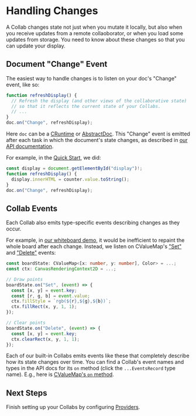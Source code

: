 # Handling Changes

A Collab changes state not just when you mutate it locally, but also when you receive updates from a remote collaoborator, or when you load some updates from storage. You need to know about these changes so that you can update your display.

## Document "Change" Event

The easiest way to handle changes is to listen on your doc's "Change" event, like so:

```ts
function refreshDisplay() {
  // Refresh the display (and other views of the collaborative state)
  // so that it reflects the current state of your Collabs.
  // ...
}
doc.on("Change", refreshDisplay);
```

Here `doc` can be a [CRuntime](TODO) or [AbstractDoc](TODO). This "Change" event is emitted after each task in which the document's state changes, as described in [our API documentation](../api/collabs/interfaces/RuntimeEventsRecord.html#Change).

For example, in the [Quick Start](../quick_start.html), we did:

```ts
const display = document.getElementById("display")!;
function refreshDisplay() {
  display.innerHTML = counter.value.toString();
}
doc.on("Change", refreshDisplay);
```

## Collab Events

Each Collab also emits type-specific events describing changes as they occur.

For example, in [our whiteboard demo](TODO), it would be inefficient to repaint the whole board after each change. Instead, we listen on CValueMap's ["Set"](TODO) and ["Delete"](TODO) events:

```ts
const boardState: CValueMap<[x: number, y: number], Color> = ...;
const ctx: CanvasRenderingContext2D = ...;

// Draw points
boardState.on("Set", (event) => {
  const [x, y] = event.key;
  const [r, g, b] = event.value;
  ctx.fillStyle = `rgb(${r},${g},${b})`;
  ctx.fillRect(x, y, 1, 1);
});

// Clear points
boardState.on("Delete", (event) => {
  const [x, y] = event.key;
  ctx.clearRect(x, y, 1, 1);
});
```

Each of our built-in Collabs emits events like these that completely describe how its state changes over time. You can find a Collab's event names and types in the API docs for its `on` method (click the `...EventsRecord` type name). E.g., here is [CValueMap's `on` method](../api/collabs/classes/CValueMap.html#on).

## Next Steps

Finish setting up your Collabs by configuring [Providers](./providers.html).
